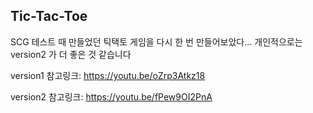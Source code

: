 ## Tic-Tac-Toe

SCG 테스트 때 만들었던 틱택토 게임을 다시 한 번 만들어보았다... 개인적으로는 version2 가 더 좋은 것 같습니다

version1 참고링크: https://youtu.be/oZrp3Atkz18

version2 참고링크: https://youtu.be/fPew9OI2PnA
